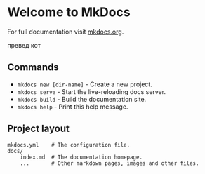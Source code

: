 # Welcome to MkDocs

For full documentation visit [mkdocs.org](https://mkdocs.org).

превед кот

## Commands

* `mkdocs new [dir-name]` - Create a new project.
* `mkdocs serve` - Start the live-reloading docs server.
* `mkdocs build` - Build the documentation site.
* `mkdocs help` - Print this help message.

## Project layout

```text
mkdocs.yml    # The configuration file.
docs/
    index.md  # The documentation homepage.
    ...       # Other markdown pages, images and other files.
```

